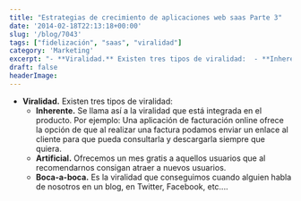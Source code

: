 ```yaml
---
title: "Estrategias de crecimiento de aplicaciones web saas Parte 3"
date: '2014-02-18T22:13:18+00:00'
slug: '/blog/7043'
tags: ["fidelización", "saas", "viralidad"]
category: 'Marketing'
excerpt: "- **Viralidad.** Existen tres tipos de viralidad:  - **Inherente.** Se llama así a la viralidad que está integrada en el producto. Por ejemplo: Una aplicación de facturación online ofrece la opción de..."
draft: false
headerImage: 
---
```

- **Viralidad.** Existen tres tipos de viralidad:
  - **Inherente.** Se llama así a la viralidad que está integrada en el producto. Por ejemplo: Una aplicación de facturación online ofrece la opción de que al realizar una factura podamos enviar un enlace al cliente para que pueda consultarla y descargarla siempre que quiera.
  - **Artificial.** Ofrecemos un mes gratis a aquellos usuarios que al recomendarnos consigan atraer a nuevos usuarios.
  - **Boca-a-boca.** Es la viralidad que conseguimos cuando alguien habla de nosotros en un blog, en Twitter, Facebook, etc....
